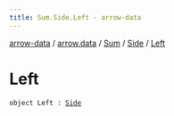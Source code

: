 ```yaml
---
title: Sum.Side.Left - arrow-data
---
```


[arrow-data](../../../index.html) / [arrow.data](../../index.html) / [Sum](../index.html) / [Side](index.html) / [Left](./-left.html)

# Left

`object Left : `[`Side`](index.html)